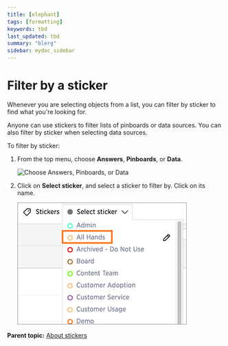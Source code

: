 ```yaml
---
title: [elephant]
tags: [formatting]
keywords: tbd
last_updated: tbd
summary: "blerg"
sidebar: mydoc_sidebar
---
```

# Filter by a sticker

Whenever you are selecting objects from a list, you can filter by sticker to find what you're looking for.

Anyone can use stickers to filter lists of pinboards or data sources. You can also filter by sticker when selecting data sources.

To filter by sticker:

1.   From the top menu, choose **Answers**, **Pinboards**, or **Data**. 

     ![](../../shared/conrefs/../../images/choose_data_answers_pinboards.png "Choose Answers, Pinboards,
                            or Data") 

2.   Click on **Select sticker**, and select a sticker to filter by. Click on its name. 

     ![](../../images/filter_by_sticker.png "Filter by a sticker") 


**Parent topic:** [About stickers](../../admin/data_modeling/stickers_concept.html)

